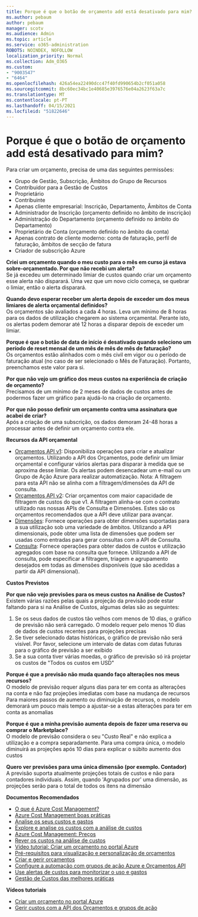```yaml
---
title: Porque é que o botão de orçamento add está desativado para mim?
ms.author: pebaum
author: pebaum
manager: scotv
ms.audience: Admin
ms.topic: article
ms.service: o365-administration
ROBOTS: NOINDEX, NOFOLLOW
localization_priority: Normal
ms.collection: Adm_O365
ms.custom:
- "9003547"
- "6464"
ms.openlocfilehash: 426a54ea22490dcc47f40fd990654b2cf051a058
ms.sourcegitcommit: 8bc60ec34bc1e40685e3976576e04a2623f63a7c
ms.translationtype: MT
ms.contentlocale: pt-PT
ms.lasthandoff: 04/15/2021
ms.locfileid: "51822646"
---
```

# <a name="why-is-the-add-budget-button-disabled-for-me"></a>Porque é que o botão de orçamento add está desativado para mim?

Para criar um orçamento, precisa de uma das seguintes permissões:

- Grupo de Gestão, Subscrição, Âmbitos do Grupo de Recursos
- Contribuidor para a Gestão de Custos
- Proprietário
- Contribuinte
- Apenas cliente empresarial: Inscrição, Departamento, Âmbitos de Conta
- Administrador de Inscrição (orçamento definido no âmbito de inscrição)
- Administração do Departamento (orçamento definido no âmbito do Departamento)
- Proprietário de Conta (orçamento definido no âmbito da conta)
- Apenas contrato de cliente moderno: conta de faturação, perfil de faturação, âmbitos de secção de fatura
- Criador de subscrição Azure

**Criei um orçamento quando o meu custo para o mês em curso já estava sobre-orçamentado. Por que não recebi um alerta?**  
Se já excedeu um determinado limiar de custos quando criar um orçamento esse alerta não disparará. Uma vez que um novo ciclo começa, se quebrar o limiar, então o alerta disparará.

**Quando devo esperar receber um alerta depois de exceder um dos meus limiares de alerta orçamental definidos?**  
Os orçamentos são avaliados a cada 4 horas. Leva um mínimo de 8 horas para os dados de utilização chegarem ao sistema orçamental. Perante isto, os alertas podem demorar até 12 horas a disparar depois de exceder um limiar.

**Porque é que o botão de data de início é desativado quando seleciono um período de reset mensal de um mês de mês de mês de faturação?**  
Os orçamentos estão alinhados com o mês civil em vigor ou o período de faturação atual (no caso de ser selecionado o Mês de Faturação). Portanto, preenchamos este valor para si.

**Por que não vejo um gráfico dos meus custos na experiência de criação de orçamento?**  
Precisamos de um mínimo de 2 meses de dados de custos antes de podermos fazer um gráfico para ajudá-lo na criação de orçamento.

**Por que não posso definir um orçamento contra uma assinatura que acabei de criar?**  
Após a criação de uma subscrição, os dados demoram 24-48 horas a processar antes de definir um orçamento contra ele.

**Recursos da API orçamental**

- [Orçamentos API v1](https://docs.microsoft.com/rest/api/consumption/budgets?WT.mc_id=Portal-Microsoft_Azure_Support): Disponibiliza operações para criar e atualizar orçamentos. Utilizando a API dos Orçamentos, pode definir um limiar orçamental e configurar vários alertas para disparar à medida que se aproxima desse limiar. Os alertas podem desencadear um e-mail ou um Grupo de Ação Azure para realizar automatização. Nota: A filtragem para esta API não se alinha com a filtragem/dimensões da API de consulta.
- [Orçamentos API v2](https://github.com/Azure/azure-rest-api-specs/blob/master/specification/cost-management/resource-manager/Microsoft.CostManagement/preview/2019-04-01-preview/examples/CreateOrUpdateBudget.json): Criar orçamentos com maior capacidade de filtragem de custos do que v1. A filtragem alinha-se com o contrato utilizado nas nossas APIs de Consulta e Dimensões. Estes são os orçamentos recomendados que a API deve utilizar para avançar.
- [Dimensões](https://docs.microsoft.com/rest/api/cost-management/dimensions?WT.mc_id=Portal-Microsoft_Azure_Support): Fornece operações para obter dimensões suportadas para a sua utilização sob uma variedade de âmbitos. Utilizando a API dimensionais, pode obter uma lista de dimensões que podem ser usadas como entradas para gerar consultas com a API de Consulta.
- [Consulta](https://docs.microsoft.com/rest/api/cost-management/query?WT.mc_id=Portal-Microsoft_Azure_Support): Fornece operações para obter dados de custos e utilização agregados com base na consulta que fornece. Utilizando a API de consulta, pode especificar a filtragem, triagem e agrupamento desejados em todas as dimensões disponíveis (que são acedidas a partir da API dimensional).

**Custos Previstos**

**Por que não vejo previsões para os meus custos na Análise de Custos?**  
Existem várias razões pelas quais a projeção da previsão pode estar faltando para si na Análise de Custos, algumas delas são as seguintes:

1. Se os seus dados de custos tão velhos com menos de 10 dias, o gráfico de previsão não será carregado. O modelo requer pelo menos 10 dias de dados de custos recentes para projeções precisas
2. Se tiver selecionado datas históricas, o gráfico de previsão não será visível. Por favor, selecione um intervalo de datas com datas futuras para o gráfico de previsão a ser exibido
3. Se a sua conta tiver várias moedas, o gráfico de previsão só irá projetar os custos de "Todos os custos em USD"

**Porque é que a previsão não muda quando faço alterações nos meus recursos?**  
O modelo de previsão requer alguns dias para ter em conta as alterações na conta e não faz projeções imediatas com base na mudança de recursos  
Para maiores passos de aumento ou diminuição de recursos, o modelo demorará um pouco mais tempo a ajustar-se a estas alterações para ter em conta as anomalias

**Porque é que a minha previsão aumenta depois de fazer uma reserva ou comprar o Marketplace?**  
O modelo de previsão considera o seu "Custo Real" e não explica a utilização e a compra separadamente. Para uma compra única, o modelo diminuirá as projeções após 10 dias para explicar o súbito aumento dos custos

**Quero ver previsões para uma única dimensão (por exemplo. Contador)**  
A previsão suporta atualmente projeções totais de custos e não para contadores individuais. Assim, quando 'Agrupados por' uma dimensão, as projeções serão para o total de todos os itens na dimensão

**Documentos Recomendados**

- [O que é Azure Cost Management?](https://docs.microsoft.com/azure/cost-management/overview-cost-mgt?WT.mc_id=Portal-Microsoft_Azure_Support)
- [Azure Cost Management boas práticas](https://docs.microsoft.com/azure/cost-management/cost-mgt-best-practices?WT.mc_id=Portal-Microsoft_Azure_Support)
- [Analise os seus custos e gastos](https://docs.microsoft.com/azure/cost-management/quick-acm-cost-analysis?WT.mc_id=Portal-Microsoft_Azure_Support)
- [Explore e analise os custos com a análise de custos](https://docs.microsoft.com/azure/cost-management/quick-acm-cost-analysis?WT.mc_id=Portal-Microsoft_Azure_Support)
- [Azure Cost Management: Preços](https://azure.microsoft.com/services/cost-management/#pricing)
- [Rever os custos na análise de custos](https://docs.microsoft.com/azure/cost-management-billing/costs/quick-acm-cost-analysis?WT.mc_id=Portal-Microsoft_Azure_Support#review-costs-in-cost-analysis)
- [Vídeo tutorial: Criar um orçamento no portal Azure](https://www.youtube.com/watch?v=ExIVG_Gr45A&t=4s)
- [Pré-requisitos para visualização e personalização de orçamentos](https://docs.microsoft.com/azure/cost-management-billing/costs/tutorial-acm-create-budgets?WT.mc_id=Portal-Microsoft_Azure_Support#prerequisites)
- [Criar e gerir orçamentos](https://docs.microsoft.com/azure/cost-management-billing/costs/tutorial-acm-create-budgets?WT.mc_id=Portal-Microsoft_Azure_Support#create-a-budget-in-the-azure-portal)
- [Configure a automação com grupos de ação Azure e Orçamentos API](https://docs.microsoft.com/azure/cost-management/tutorial-acm-create-budgets?WT.mc_id=Portal-Microsoft_Azure_Support#trigger-an-action-group)
- [Use alertas de custos para monitorizar o uso e gastos](https://docs.microsoft.com/azure/cost-management/cost-mgt-alerts-monitor-usage-spending?WT.mc_id=Portal-Microsoft_Azure_Support)
- [Gestão de Custos das melhores práticas](https://docs.microsoft.com/azure/cost-management/cost-mgt-best-practices?WT.mc_id=Portal-Microsoft_Azure_Support)  

**Vídeos tutoriais**

- [Criar um orçamento no portal Azure](https://go.microsoft.com/fwlink/?linkid=2146761)
- [Gerir custos com a API dos Orçamentos e grupos de ação](https://go.microsoft.com/fwlink/?linkid=2147038)
